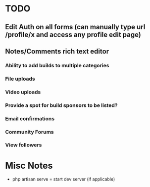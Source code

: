 # TODO

## Edit Auth on all forms (can manually type url /profile/x and access any profile edit page)

## Notes/Comments rich text editor 

### Ability to add builds to multiple categories

### File uploads

### Video uploads 

### Provide a spot for build sponsors to be listed?

### Email confirmations

### Community Forums

### View followers


# Misc Notes

* php artisan serve = start dev server (if applicable)
